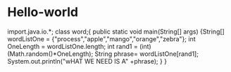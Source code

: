 # Hello-world
import.java.io.*;
class word;{
public static void main(String[] args)
{String[] wordListOne = {"process","apple","mango","orange","zebra"};
int OneLength = wordListOne.length;
int rand1 = (int) (Math.random()*OneLength);
String phrase= wordListOne[rand1];
System.out.println("wHAT WE NEED IS A" +phrase);
}
}
